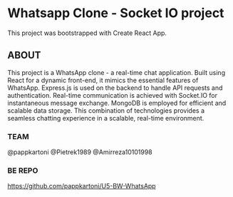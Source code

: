 
# Whatsapp Clone - Socket IO project
This project was bootstrapped with Create React App.

## ABOUT
This project is a WhatsApp clone - a real-time chat application. Built using React for a dynamic front-end, it mimics the essential features of WhatsApp. Express.js is used on the backend to handle API requests and authentication. Real-time communication is achieved with Socket.IO for instantaneous message exchange. MongoDB is employed for efficient and scalable data storage. This combination of technologies provides a seamless chatting experience in a scalable, real-time environment.

### TEAM
@pappkartoni @Pietrek1989 @Amirreza10101998

### BE REPO
https://github.com/pappkartoni/U5-BW-WhatsApp
